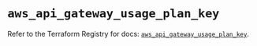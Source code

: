 # `aws_api_gateway_usage_plan_key`

Refer to the Terraform Registry for docs: [`aws_api_gateway_usage_plan_key`](https://registry.terraform.io/providers/hashicorp/aws/6.16.0/docs/resources/api_gateway_usage_plan_key).
